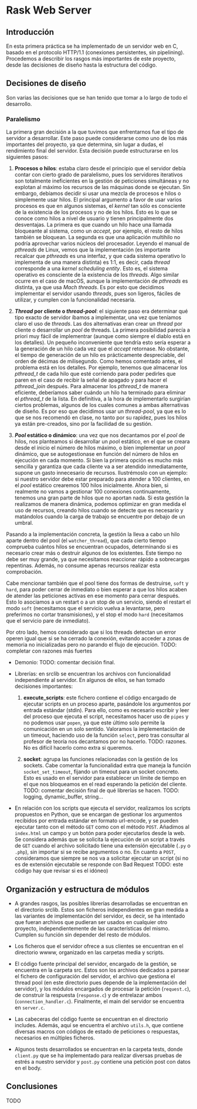 # Rask Web Server
## Introducción
En esta primera práctica se ha implementado de un servidor web en C,
basado en el protocolo HTTP/1.1 (conexiones persistentes, sin pipelining).
Procedemos a describir los rasgos más importantes de este proyecto, desde las
decisiones de diseño hasta la estructura del código.

## Decisiones de diseño
Son varias las decisiones que se han tenido que tomar a lo largo de todo el desarrollo.

### Paralelismo

La primera gran decisión a la que tuvimos que enfrentarnos fue el tipo de servidor a desarrollar.
Este paso puede considerarse como uno de los más importantes del proyecto, ya que determina, sin lugar a dudas, el rendimiento final del servidor. Esta decisión puede estructurarse en los siguientes pasos:

  1. **Procesos o hilos**: estaba claro desde el principio que el servidor debía contar con cierto grado de paralelismo, pues los servidores iterativos son totalmente ineficientes en la gestión de peticiones simultáneas y no explotan al máximo los recursos de las máquinas donde se ejecutan. Sin embargo, debíamos decidir si usar una mezcla de procesos e hilos o simplemente usar hilos. El principal argumento a favor de usar varios procesos es que en algunos sistemas, el *kernel* tan sólo es consciente de la existencia de los procesos y no de los hilos. Esto es lo que se conoce como hilos a nivel de usuario y tienen principalmente dos desventajas. La primera es que cuando un hilo hace una llamada bloqueante al sistema, como un *accept*, por ejemplo, el resto de hilos también se bloquean. La segunda es que una aplicación multihilo no podría aprovechar varios núcleos del procesador. Leyendo el manual de *pthreads* de Linux, vemos que la implementación (es importante recalcar que *pthreads* es una interfaz, y que cada sistema operativo lo implementa de una manera distinta) es 1:1, es decir, cada *thread* corresponde a una *kernel scheduling entity*. Esto es, el sistema operativo es consciente de la existencia de los *threads*. Algo similar ocurre en el caso de macOS, aunque la implementación de *pthreads* es distinta, ya que usa *Mach threads*. Es por esto que decidimos implementar el servidor usando *threads*, pues son ligeros, fáciles de utilizar, y cumplen con la funcionalidad necesaria.
    
  2. ***Thread* por cliente o *thread-pool***: el siguiente paso era determinar qué tipo exacto de servidor íbamos a implementar, una vez que teníamos claro el uso de *threads*. Las dos alternativas eran crear un *thread* por cliente o desarrollar un *pool* de threads. La primera posibilidad parecía a priori muy fácil de implementrar (aunque como siempre el diablo está en los detalles). Un pequeño inconveniente que tendría esto sería esperar a la generación de un hilo cada vez que el *accept* retornase. No obstante, el tiempo de generación de un hilo es prácticamente despreciable, del orden de décimas de milisegundo. Como hemos comentado antes, el problema está en los detalles. Por ejemplo, tenemos que almacenar los *pthread_t* de cada hilo que esté corriendo para poder pedirles que paren en el caso de recibir la señal de apagado y para hacer el *pthread_join* después. Para almacenar los *pthread_t*  de manera eficiente, deberíamos saber cuándo un hilo ha terminado para eliminar el *pthread_t* de la lista. En definitiva, a la hora de implementarlo surgirían ciertos problemas, algunos de los cuales comunes a ambas alternativas de diseño.  Es por eso que decidimos usar un *thread-pool*, ya que es lo que se nos recomendó en clase, no tanto por su rapidez, pues los hilos ya están pre-creados, sino por la facilidad de su gestión.
    
  3. ***Pool* estático o dinámico**: una vez que nos decantamos por el *pool* de hilos, nos planteamos si desarrollar un *poo*l estático, en el que se creara desde el inicio el número de hilos máximo, o bien implementar un *pool* dinámico, que se autogestionase en función del número de hilos en ejecución en cada momento. Si bien la primera opción es mucho más sencilla y garantiza que cada cliente va a ser atendido inmediatamente, supone un gasto innecesario de recursos. Ilustrémoslo con un ejemplo: si nuestro servidor debe estar preparado para atender a 100 clientes, en el *pool* estático crearemos 100 hilos inicialmente. Ahora bien, si realmente no vamos a gestionar 100 conexiones continuamente, tenemos una gran parte de hilos que no aportan nada. Si esta gestión la realizamos de manera dinámica, podemos optimizar en gran medida el uso de recursos, creando hilos cuando se detecte que es necesario y matándolos cuando la carga de trabajo se encuentre por debajo de un umbral.

 Pasando a la implementación concreta, la gestión la lleva a cabo un hilo aparte dentro del pool (el `watcher_thread`), que cada cierto tiempo
 comprueba cuántos hilos se encuentran ocupados, determinando si es necesario crear más o destruir algunos de los existentes. Este tiempo no debe ser muy grande,
 ya que necesitamos reaccionar rápido a sobrecargas repentinas. Además, no consume apenas recursos realizar esta comprobación.

 Cabe mencionar también que el pool tiene dos formas de destruirse, `soft` y `hard`, para poder cerrar de inmediato o bien esperar
 a que los hilos acaben de atender las peticiones activas en ese momento para cerrar después. Esto lo asociamos a un restart o a un stop de un servicio,
 siendo el restart el modo `soft` (necesitamos que el servicio vuelva a levantarse, pero preferimos no cortar transmisiones), y
 el stop el modo `hard` (necesitamos que el servicio pare de inmediato).

 Por otro lado, hemos considerado que si los threads detectan un error operen igual que si se ha cerrado la conexión, evitando acceder a
 zonas de memoria no inicializadas pero no parando el flujo de ejecución. TODO: completar con razones más fuertes

- Demonio: TODO: comentar decisión final.

- Librerías: en srclib se encuentran los archivos con funcionalidad independiente al servidor. En algunos de ellos, se han tomado decisiones importantes:
    1. **execute_scripts**: este fichero contiene el código encargado de ejecutar scripts en un proceso aparte, pasándole los argumentos por entrada estándar (stdin).
    Para ello, como es necesario escribir y leer del proceso que ejecuta el script, necesitamos hacer uso de `pipes` y no podemos usar `popen`, ya que 
    este último solo permite la comunicación en un solo sentido. Valoramos la implementación de un timeout, haciendo uso de la función `select`, pero 
    tras consultar al profesor de teoría nos decantamos por no hacerlo. TODO: razones. No es difícil hacerlo como extra si queremos.
    
    2. **socket**: agrupa las funciones relacionadas con la gestión de los sockets. Cabe comentar la funcionalidad extra que maneja la función
    `socket_set_timeout`, fijando un timeout para un socket concreto. Esto es usado en el servidor para establecer un límite de tiempo en el que nos bloqueamos
    en el read esperando la petición del cliente.
    TODO: comentar decisión final de qué librerías se hacen. TODO: logging, dynamic_buffer, string...

- En relación con los scripts que ejecuta el servidor, realizamos los scripts propuestos en Python, que se encargan de gestionar los argumentos recibidos por entrada estándar
      en formato url-encode, y se pueden ejecutar tanto con el método `GET` como con el método `POST`. Añadimos al `index.html` un campo y un botón para poder ejecutarlos desde
      la web. Se considera además que se solicita la ejecución de un script a través de `GET`
      cuando el archivo solicitado tiene una extensión ejecutable (`.py` o `.php`), sin importar si se recibe argumentos o no. En cuanto a `POST`, consideramos que 
      siempre se nos va a solicitar ejecutar un script (si no es de extensión ejecutable se responde con Bad Request TODO: este código hay que revisar si es el idóneo)

## Organización y estructura de módulos

- A grandes rasgos, las posibles librerías desarrolladas se encuentran en el directorio srclib. Estos son ficheros independientes en gran 
  medida a las variantes de implementación del servidor, es decir, se ha intentado que fueran archivos que pudieran ser usados en cualquier otro proyecto,
  independientemente de las características del mismo. Cumplen su función sin depender del resto de módulos.
  
- Los ficheros que el servidor ofrece a sus clientes se encuentran en el directorio wwww, organizado en las carpetas media y scripts.

- El código fuente principal del servidor, encargado de la gestión, se encuentra en la carpeta src. Estos son los archivos dedicados a parsear 
el fichero de configuración del servidor, el archivo que gestiona el thread pool (en este directorio pues depende de la implementación del servidor), 
y los módulos encargados de procesar la petición (`request.c`), de construir la respuesta (`response.c`) y de entrelazar ambos (`connection_handler.c`).
Finalmente, el main del servidor se encuentra en `server.c`.

- Las cabeceras del código fuente se encuentran en el directorio includes. Además, aquí se encuentra el archivo `utils.h`, que contiene 
diversas macros con códigos de estado de peticiones o respuestas, necesarios en múltiples ficheros.

- Algunos tests desarrollados se encuentran en la carpeta tests, donde `client.py` que se ha implementado para realizar diversas pruebas de estrés a nuestro servidor
y `post.py` contiene una petición post con datos en el body.

## Conclusiones

TODO
